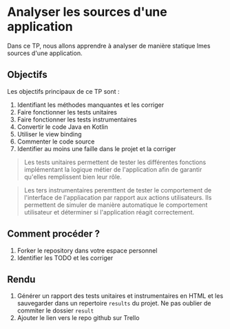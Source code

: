 # Analyser les sources d'une application
Dans ce TP, nous allons apprendre à analyser de manière statique lmes sources d'une application. 

## Objectifs
Les objectifs principaux de ce TP sont : 
1. Identifiant les méthodes manquantes et les corriger 
2. Faire fonctionner les tests unitaires 
3. Faire fonctionner les tests instrumentaires 
4. Convertir le code Java en Kotlin
5. Utiliser le view binding
6. Commenter le code source
7. Identifier au moins une faille dans le projet et la corriger

> Les tests unitaires permettent de tester les différentes fonctions implémentant la logique métier de l'application afin de garantir qu'elles remplissent bien leur rôle.

> Les ters instrumentaires peremttent de tester le comportement de l'interface de l'appliacation par rapport aux actions utilisateurs. Ils permettent de simuler de manière automatique le comportement utilisateur et déterminer si l'application réagit correctement. 

## Comment procéder ?
1. Forker le repository dans votre espace personnel
2. Identifier les TODO et les corriger

## Rendu 
1. Générer un rapport des tests unitaires et instrumentaires en HTML et les sauvegarder dans un repertoire ```results``` du projet. Ne pas oublier de commiter le dossier ```result```
3. Ajouter le lien vers le repo github sur Trello
